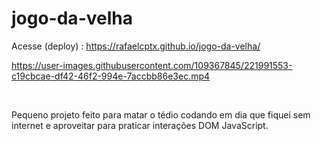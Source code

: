 # jogo-da-velha
Acesse (deploy) : https://rafaelcptx.github.io/jogo-da-velha/


https://user-images.githubusercontent.com/109367845/221991553-c19cbcae-df42-46f2-994e-7accbb86e3ec.mp4

<br>

Pequeno projeto feito para matar o tédio codando em dia que fiquei sem internet e aproveitar para praticar interações DOM JavaScript.
